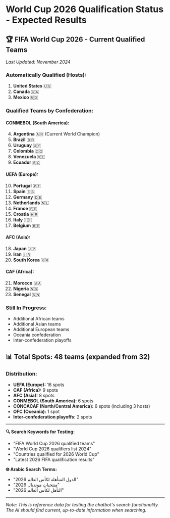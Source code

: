 # World Cup 2026 Qualification Status - Expected Results

## 🏆 FIFA World Cup 2026 - Current Qualified Teams

*Last Updated: November 2024*

### Automatically Qualified (Hosts):
1. **United States** 🇺🇸
2. **Canada** 🇨🇦  
3. **Mexico** 🇲🇽

### Qualified Teams by Confederation:

#### CONMEBOL (South America):
4. **Argentina** 🇦🇷 (Current World Champion)
5. **Brazil** 🇧🇷
6. **Uruguay** 🇺🇾
7. **Colombia** 🇨🇴
8. **Venezuela** 🇻🇪
9. **Ecuador** 🇪🇨

#### UEFA (Europe):
10. **Portugal** 🇵🇹
11. **Spain** 🇪🇸
12. **Germany** 🇩🇪
13. **Netherlands** 🇳🇱
14. **France** 🇫🇷
15. **Croatia** 🇭🇷
16. **Italy** 🇮🇹
17. **Belgium** 🇧🇪

#### AFC (Asia):
18. **Japan** 🇯🇵
19. **Iran** 🇮🇷
20. **South Korea** 🇰🇷

#### CAF (Africa):
21. **Morocco** 🇲🇦
22. **Nigeria** 🇳🇬
23. **Senegal** 🇸🇳

### Still In Progress:
- Additional African teams
- Additional Asian teams  
- Additional European teams
- Oceania confederation
- Inter-confederation playoffs

## 📊 Total Spots: 48 teams (expanded from 32)

### Distribution:
- **UEFA (Europe):** 16 spots
- **CAF (Africa):** 9 spots  
- **AFC (Asia):** 8 spots
- **CONMEBOL (South America):** 6 spots
- **CONCACAF (North/Central America):** 6 spots (including 3 hosts)
- **OFC (Oceania):** 1 spot
- **Inter-confederation playoffs:** 2 spots

---

**🔍 Search Keywords for Testing:**
- "FIFA World Cup 2026 qualified teams"
- "World Cup 2026 qualifiers list 2024"
- "Countries qualified for 2026 World Cup"
- "Latest 2026 FIFA qualification results"

**🌐 Arabic Search Terms:**
- "الدول المتأهلة لكأس العالم 2026"
- "منتخبات مونديال 2026"
- "التأهل لكأس العالم 2026"

---
*Note: This is reference data for testing the chatbot's search functionality. The AI should find current, up-to-date information when searching.*